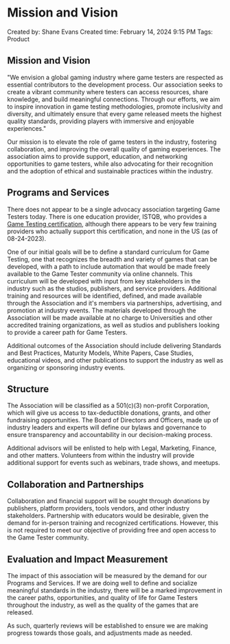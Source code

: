 # Mission and Vision

Created by: Shane Evans
Created time: February 14, 2024 9:15 PM
Tags: Product

## Mission and Vision

"We envision a global gaming industry where game testers are respected as essential contributors to the development process. Our association seeks to create a vibrant community where testers can access resources, share knowledge, and build meaningful connections. Through our efforts, we aim to inspire innovation in game testing methodologies, promote inclusivity and diversity, and ultimately ensure that every game released meets the highest quality standards, providing players with immersive and enjoyable experiences."

Our mission is to elevate the role of game testers in the industry, fostering collaboration, and improving the overall quality of gaming experiences. The association aims to provide support, education, and networking opportunities to game testers, while also advocating for their recognition and the adoption of ethical and sustainable practices within the industry.

## Programs and Services

There does not appear to be a single advocacy association targeting Game Testers today. There is one education provider, ISTQB, who provides a [Game Testing certification](https://www.istqb.org/certifications/game-testing), although there appears to be very few training providers who actually support this certification, and none in the US (as of 08-24-2023).

One of our initial goals will be to define a standard curriculum for Game Testing, one that recognizes the breadth and variety of games that can be developed, with a path to include automation that would be made freely available to the Game Tester community via online channels. This curriculum will be developed with input from key stakeholders in the industry such as the studios, publishers, and service providers. Additional training and resources will be identified, defined, and made available through the Association and it's members via partnerships, advertising, and promotion at industry events. The materials developed through the Association will be made available at no charge to Universities and other accredited training organizations, as well as studios and publishers looking to provide a career path for Game Testers.

Additional outcomes of the Association should include delivering Standards and Best Practices, Maturity Models, White Papers, Case Studies, educational videos, and other publications to support the industry as well as organizing or sponsoring industry events.

## Structure

The Association will be classified as a 501(c)(3) non-profit Corporation, which will give us access to tax-deductible donations, grants, and other fundraising opportunities. The Board of Directors and Officers, made up of industry leaders and experts will define our bylaws and governance to ensure transparency and accountability in our decision-making process.

Additional advisors will be enlisted to help with Legal, Marketing, Finance, and other matters. Volunteers from within the industry will provide additional support for events such as webinars, trade shows, and meetups.

## Collaboration and Partnerships

Collaboration and financial support will be sought through donations by publishers, platform providers, tools vendors, and other industry stakeholders. Partnership with educators would be desirable, given the demand for in-person training and recognized certifications. However, this is not required to meet our objective of providing free and open access to the Game Tester community.

## Evaluation and Impact Measurement

The impact of this association will be measured by the demand for our Programs and Services. If we are doing well to define and socialize meaningful standards in the industry, there will be a marked improvement in the career paths, opportunities, and quality of life for Game Testers throughout the industry, as well as the quality of the games that are released.

As such, quarterly reviews will be established to ensure we are making progress towards those goals, and adjustments made as needed.